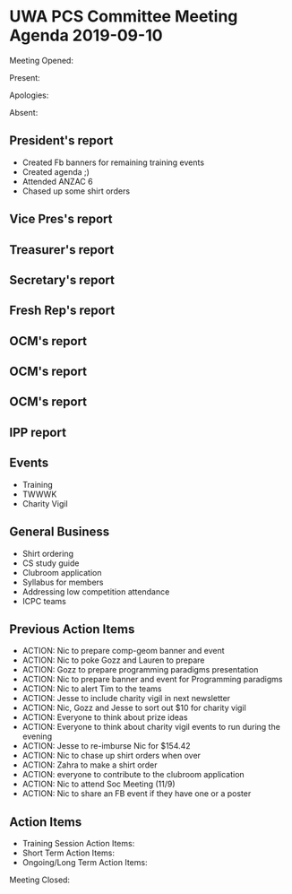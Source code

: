 # UWA PCS Committee Meeting Agenda 2019-09-10
Meeting Opened: 

Present: 

Apologies: 

Absent: 

## President's report
  - Created Fb banners for remaining training events
  - Created agenda ;) 
  - Attended ANZAC 6
  - Chased up some shirt orders

## Vice Pres's report
## Treasurer's report
## Secretary's report
## Fresh Rep's report
## OCM's report
## OCM's report
## OCM's report
## IPP report
## Events
  - Training
  - TWWWK
  - Charity Vigil

## General Business
  - Shirt ordering
  - CS study guide
  - Clubroom application
  - Syllabus for members
  - Addressing low competition attendance
  - ICPC teams
  
## Previous Action Items
  - ACTION: Nic to prepare comp-geom banner and event
  - ACTION: Nic to poke Gozz and Lauren to prepare
  - ACTION: Gozz to prepare programming paradigms presentation
  - ACTION: Nic to prepare banner and event for Programming paradigms
  - ACTION: Nic to alert Tim to the teams
  - ACTION: Jesse to include charity vigil in next newsletter
  - ACTION: Nic, Gozz and Jesse to sort out $10 for charity vigil
  - ACTION: Everyone to think about prize ideas
  - ACTION: Everyone to think about charity vigil events to run during the evening
  - ACTION: Jesse to re-imburse Nic for $154.42
  - ACTION: Nic to chase up shirt orders when over
  - ACTION: Zahra to make a shirt order
  - ACTION: everyone to contribute to the clubroom application
  - ACTION: Nic to attend Soc Meeting (11/9)
  - ACTION: Nic to share an FB event if they have one or a poster 

## Action Items 
- Training Session Action Items:
- Short Term Action Items:
- Ongoing/Long Term Action Items:

Meeting Closed:
